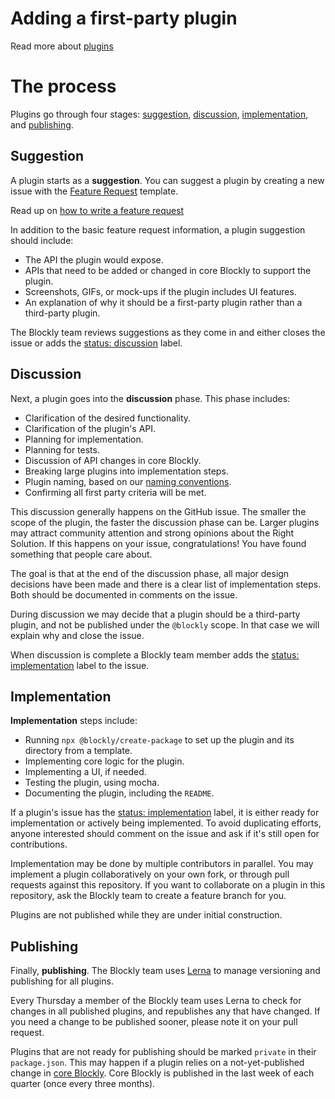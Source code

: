 # Adding a first-party plugin

Read more about [plugins](/guides/plugins/overview)

# The process

Plugins go through four stages: [suggestion](/guides/contribute/get-started/pr_review_process#suggestion), [discussion](/guides/contribute/get-started/pr_review_process#discussion), [implementation](/guides/contribute/get-started/pr_review_process#implementation), and [publishing](/guides/contribute/get-started/pr_review_process#publishing).

## Suggestion

A plugin starts as a **suggestion**. You can suggest a plugin by creating a new issue with the [Feature Request](https://github.com/google/blockly-samples/issues/new?assignees=&labels=type%3A+feature+request%2C+triage&template=feature_request.md) template.

Read up on [how to write a feature request](/guides/modify/contribute/write_a_good_issue#feature-request)

In addition to the basic feature request information, a plugin suggestion should include:

-   The API the plugin would expose.
-   APIs that need to be added or changed in core Blockly to support the plugin.
-   Screenshots, GIFs, or mock-ups if the plugin includes UI features.
-   An explanation of why it should be a first-party plugin rather than a third-party plugin.

The Blockly team reviews suggestions as they come in and either closes the issue or adds the [status: discussion](https://github.com/google/blockly-samples/labels/status%3A%20implementation) label.

## Discussion

Next, a plugin goes into the **discussion** phase. This phase includes:

-   Clarification of the desired functionality.
-   Clarification of the plugin's API.
-   Planning for implementation.
-   Planning for tests.
-   Discussion of API changes in core Blockly.
-   Breaking large plugins into implementation steps.
-   Plugin naming, based on our [naming conventions](/guides/plugins/naming).
-   Confirming all first party criteria will be met.

This discussion generally happens on the GitHub issue. The smaller the scope of the plugin, the faster the discussion phase can be. Larger plugins may attract community attention and strong opinions about the Right Solution. If this happens on your issue, congratulations! You have found something that people care about.

The goal is that at the end of the discussion phase, all major design decisions have been made and there is a clear list of implementation steps. Both should be documented in comments on the issue.

During discussion we may decide that a plugin should be a third-party plugin, and not be published under the `@blockly` scope. In that case we will explain why and close the issue.

When discussion is complete a Blockly team member adds the [status: implementation](https://github.com/google/blockly-samples/labels/status%3A%20implementation) label to the issue.

## Implementation

**Implementation** steps include:

-   Running `npx @blockly/create-package` to set up the plugin and its directory from a template.
-   Implementing core logic for the plugin.
-   Implementing a UI, if needed.
-   Testing the plugin, using mocha.
-   Documenting the plugin, including the `README`.

If a plugin's issue has the [status: implementation](https://github.com/google/blockly-samples/labels/status%3A%20implementation) label, it is either ready for implementation or actively being implemented. To avoid duplicating efforts, anyone interested should comment on the issue and ask if it's still open for contributions.

Implementation may be done by multiple contributors in parallel. You may implement a plugin collaboratively on your own fork, or through pull requests against this repository. If you want to collaborate on a plugin in this repository, ask the Blockly team to create a feature branch for you.

Plugins are not published while they are under initial construction.

## Publishing

Finally, **publishing**. The Blockly team uses [Lerna](https://lerna.js.org/) to manage versioning and publishing for all plugins.

Every Thursday a member of the Blockly team uses Lerna to check for changes in all published plugins, and republishes any that have changed. If you need a change to be published sooner, please note it on your pull request.

Plugins that are not ready for publishing should be marked `private` in their `package.json`. This may happen if a plugin relies on a not-yet-published change in [core Blockly](https://github.com/google/blockly). Core Blockly is published in the last week of each quarter (once every three months).